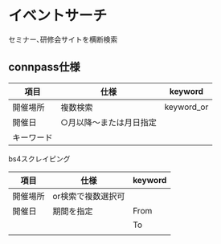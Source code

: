 # イベントサーチ

セミナー､研修会サイトを横断検索

## connpass仕様

| 項目       | 仕様                    | keyword    |
| ---------- | ----------------------- | ---------- |
| 開催場所   | 複数検索                | keyword_or |
| 開催日     | ○月以降～または月日指定 |            |
| キーワード |                         |            |

bs4スクレイピング

| 項目     | 仕様               | keyword |
| -------- | ------------------ | ------- |
| 開催場所 | or検索で複数選択可 |         |
| 開催日   | 期間を指定         | From    |
|          |                    | To      |
|          |                    |         |


